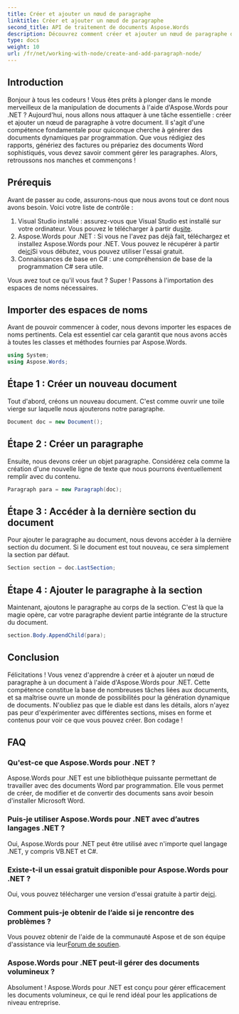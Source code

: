 ```yaml
---
title: Créer et ajouter un nœud de paragraphe
linktitle: Créer et ajouter un nœud de paragraphe
second_title: API de traitement de documents Aspose.Words
description: Découvrez comment créer et ajouter un nœud de paragraphe dans un document à l'aide d'Aspose.Words pour .NET avec ce didacticiel détaillé étape par étape.
type: docs
weight: 10
url: /fr/net/working-with-node/create-and-add-paragraph-node/
---
```

## Introduction

Bonjour à tous les codeurs ! Vous êtes prêts à plonger dans le monde merveilleux de la manipulation de documents à l'aide d'Aspose.Words pour .NET ? Aujourd'hui, nous allons nous attaquer à une tâche essentielle : créer et ajouter un nœud de paragraphe à votre document. Il s'agit d'une compétence fondamentale pour quiconque cherche à générer des documents dynamiques par programmation. Que vous rédigiez des rapports, génériez des factures ou prépariez des documents Word sophistiqués, vous devez savoir comment gérer les paragraphes. Alors, retroussons nos manches et commençons !

## Prérequis

Avant de passer au code, assurons-nous que nous avons tout ce dont nous avons besoin. Voici votre liste de contrôle :

1.  Visual Studio installé : assurez-vous que Visual Studio est installé sur votre ordinateur. Vous pouvez le télécharger à partir du[site](https://visualstudio.microsoft.com/).
2.  Aspose.Words pour .NET : Si vous ne l'avez pas déjà fait, téléchargez et installez Aspose.Words pour .NET. Vous pouvez le récupérer à partir de[ici](https://releases.aspose.com/words/net/)Si vous débutez, vous pouvez utiliser l'essai gratuit.
3. Connaissances de base en C# : une compréhension de base de la programmation C# sera utile.

Vous avez tout ce qu'il vous faut ? Super ! Passons à l'importation des espaces de noms nécessaires.

## Importer des espaces de noms

Avant de pouvoir commencer à coder, nous devons importer les espaces de noms pertinents. Cela est essentiel car cela garantit que nous avons accès à toutes les classes et méthodes fournies par Aspose.Words.

```csharp
using System;
using Aspose.Words;
```

## Étape 1 : Créer un nouveau document

Tout d'abord, créons un nouveau document. C'est comme ouvrir une toile vierge sur laquelle nous ajouterons notre paragraphe.

```csharp
Document doc = new Document();
```

## Étape 2 : Créer un paragraphe

Ensuite, nous devons créer un objet paragraphe. Considérez cela comme la création d'une nouvelle ligne de texte que nous pourrons éventuellement remplir avec du contenu.

```csharp
Paragraph para = new Paragraph(doc);
```

## Étape 3 : Accéder à la dernière section du document

Pour ajouter le paragraphe au document, nous devons accéder à la dernière section du document. Si le document est tout nouveau, ce sera simplement la section par défaut.

```csharp
Section section = doc.LastSection;
```

## Étape 4 : Ajouter le paragraphe à la section

Maintenant, ajoutons le paragraphe au corps de la section. C'est là que la magie opère, car votre paragraphe devient partie intégrante de la structure du document.

```csharp
section.Body.AppendChild(para);
```

## Conclusion

Félicitations ! Vous venez d'apprendre à créer et à ajouter un nœud de paragraphe à un document à l'aide d'Aspose.Words pour .NET. Cette compétence constitue la base de nombreuses tâches liées aux documents, et sa maîtrise ouvre un monde de possibilités pour la génération dynamique de documents. N'oubliez pas que le diable est dans les détails, alors n'ayez pas peur d'expérimenter avec différentes sections, mises en forme et contenus pour voir ce que vous pouvez créer. Bon codage !

## FAQ

### Qu'est-ce que Aspose.Words pour .NET ?
Aspose.Words pour .NET est une bibliothèque puissante permettant de travailler avec des documents Word par programmation. Elle vous permet de créer, de modifier et de convertir des documents sans avoir besoin d'installer Microsoft Word.

### Puis-je utiliser Aspose.Words pour .NET avec d’autres langages .NET ?
Oui, Aspose.Words pour .NET peut être utilisé avec n'importe quel langage .NET, y compris VB.NET et C#.

### Existe-t-il un essai gratuit disponible pour Aspose.Words pour .NET ?
 Oui, vous pouvez télécharger une version d'essai gratuite à partir de[ici](https://releases.aspose.com/).

### Comment puis-je obtenir de l’aide si je rencontre des problèmes ?
Vous pouvez obtenir de l'aide de la communauté Aspose et de son équipe d'assistance via leur[Forum de soutien](https://forum.aspose.com/c/words/8).

### Aspose.Words pour .NET peut-il gérer des documents volumineux ?
Absolument ! Aspose.Words pour .NET est conçu pour gérer efficacement les documents volumineux, ce qui le rend idéal pour les applications de niveau entreprise.